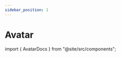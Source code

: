```yaml
---
sidebar_position: 1
---
```


# Avatar

import { AvatarDocs } from "@site/src/components";

<AvatarDocs />
